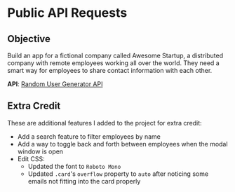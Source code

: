 # Public API Requests

## Objective

Build an app for a fictional company called Awesome Startup, a distributed company with remote employees working all over the world. They need a smart way for employees to share contact information with each other.

**API**: [Random User Generator API](https://randomuser.me)

## Extra Credit

These are additional features I added to the project for extra credit:

- Add a search feature to filter employees by name
- Add a way to toggle back and forth between employees when the modal window is open
- Edit CSS:
  - Updated the font to `Roboto Mono`
  - Updated `.card`'s `overflow` property to `auto` after noticing some emails not fitting into the card properly

